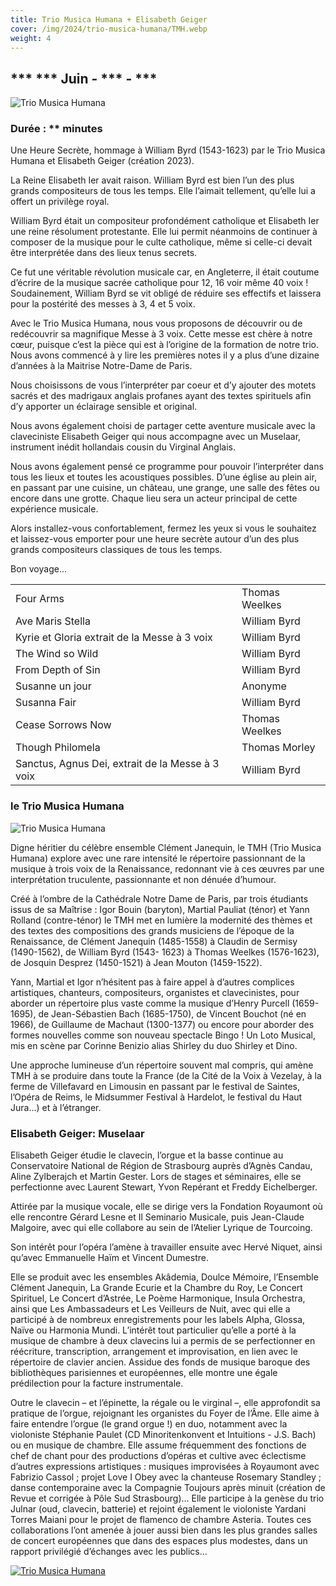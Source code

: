 ```yaml
---
title: Trio Musica Humana + Elisabeth Geiger
cover: /img/2024/trio-musica-humana/TMH.webp
weight: 4
---
```

## *** *** Juin - *** - ***

![Trio Musica Humana](/img/2024/trio-musica-humana/TMH.webp)


### Durée : ** minutes

Une Heure Secrète, hommage à William Byrd (1543-1623) par le Trio Musica Humana et Elisabeth Geiger (création 2023). 

La Reine Elisabeth Ier avait raison. William Byrd est bien l’un des plus grands compositeurs de tous les temps. Elle l’aimait tellement, qu’elle lui a offert un privilège royal. 

William Byrd était un compositeur profondément catholique et Elisabeth Ier une reine résolument protestante. Elle lui permit néanmoins de continuer à composer de la musique pour le culte catholique, même si celle-ci devait être interprétée dans des lieux tenus secrets.

Ce fut une véritable révolution musicale car, en Angleterre, il était coutume d’écrire de la musique sacrée catholique pour 12, 16 voir même 40 voix ! Soudainement, William Byrd se vit obligé de réduire ses effectifs et laissera pour la postérité des messes à 3, 4 et 5 voix. 

Avec le Trio Musica Humana, nous vous proposons de découvrir ou de redécouvrir sa magnifique Messe à 3 voix. Cette messe est chère à notre cœur, puisque c’est la pièce qui est à l’origine de la formation de notre trio. Nous avons commencé à y lire les premières notes il y a plus d’une dizaine d’années à la Maitrise Notre-Dame de Paris.

Nous choisissons de vous l’interpréter par coeur et d’y ajouter des motets sacrés et des madrigaux anglais profanes ayant des textes spirituels afin d’y apporter un éclairage sensible et original. 

Nous avons également choisi de partager cette aventure musicale avec la claveciniste Elisabeth Geiger qui nous accompagne avec un Muselaar, instrument inédit hollandais cousin du Virginal Anglais. 

Nous avons également pensé ce programme pour pouvoir l’interpréter dans tous les lieux et toutes les acoustiques possibles. D’une église au plein air, en passant par une cuisine, un château, une grange, une salle des fêtes ou encore dans une grotte. Chaque lieu sera un acteur principal de cette expérience musicale.

Alors installez-vous confortablement, fermez les yeux si vous le souhaitez et laissez-vous emporter pour une heure secrète autour d’un des plus grands compositeurs classiques de tous les temps.

Bon voyage...

|                                                  |                |
|:-------------------------------------------------|:---------------|
| Four Arms                                        | Thomas Weelkes |
| Ave Maris Stella                                 | William Byrd   |
| Kyrie et Gloria extrait de la Messe à 3 voix     | William Byrd   |
| The Wind so Wild                                 | William Byrd   |
| From Depth of Sin                                | William Byrd   |
| Susanne un jour                                  | Anonyme        |
| Susanna Fair                                     | William Byrd   |
| Cease Sorrows Now                                | Thomas Weelkes |
| Though Philomela                                 | Thomas Morley  |
| Sanctus, Agnus Dei, extrait de la Messe à 3 voix | William Byrd   |


### le Trio Musica Humana

![Trio Musica Humana](/img/2024/trio-musica-humana/TMH.jpg)

Digne héritier du célèbre ensemble Clément Janequin, le TMH (Trio Musica Humana) explore avec une rare intensité le répertoire passionnant de la musique à trois voix de la Renaissance, redonnant vie à ces œuvres par une interprétation truculente, passionnante et non dénuée d’humour.

Créé à l’ombre de la Cathédrale Notre Dame de Paris, par trois étudiants issus de sa Maîtrise : Igor Bouin (baryton), Martial Pauliat (ténor) et Yann Rolland (contre-ténor) le TMH met en lumière la modernité des thèmes et des textes des compositions des grands musiciens de l’époque de la Renaissance, de Clément Janequin (1485-1558) à Claudin de Sermisy (1490-1562), de William Byrd (1543- 1623) à Thomas Weelkes (1576-1623), de Josquin Desprez (1450-1521) à Jean Mouton (1459-1522).

Yann, Martial et Igor n’hésitent pas à faire appel à d’autres complices artistiques, chanteurs, compositeurs, organistes et clavecinistes, pour aborder un répertoire plus vaste comme la musique d’Henry Purcell (1659-1695), de Jean-Sébastien Bach (1685-1750), de Vincent Bouchot (né en 1966), de Guillaume de Machaut (1300-1377) ou encore pour aborder des formes nouvelles comme son nouveau spectacle Bingo ! Un Loto Musical, mis en scène par Corinne Benizio alias Shirley du duo Shirley et Dino.

Une approche lumineuse d’un répertoire souvent mal compris, qui amène TMH à se produire dans toute la France (de la Cité de la Voix à Vezelay, à la ferme de Villefavard en Limousin en passant par le festival de Saintes, l’Opéra de Reims, le Midsummer Festival à Hardelot, le festival du Haut Jura...) et à l’étranger.

### Elisabeth Geiger: Muselaar

Elisabeth Geiger étudie le clavecin, l’orgue et la basse continue au Conservatoire National de Région de Strasbourg auprès d’Agnès Candau, Aline Zylberajch et Martin Gester. Lors de stages et séminaires, elle se perfectionne avec Laurent Stewart, Yvon Repérant et Freddy Eichelberger.

Attirée par la musique vocale, elle se dirige vers la Fondation Royaumont où elle rencontre Gérard Lesne et Il Seminario Musicale, puis Jean-Claude Malgoire, avec qui elle collabore au sein de l’Atelier Lyrique de Tourcoing.

Son intérêt pour l’opéra l’amène à travailler ensuite avec Hervé Niquet, ainsi qu’avec Emmanuelle Haïm et Vincent Dumestre.

Elle se produit avec les ensembles Akâdemia, Doulce Mémoire, l’Ensemble Clément Janequin, La Grande Ecurie et la Chambre du Roy, Le Concert Spirituel, Le Concert d’Astrée, Le Poème Harmonique, Insula Orchestra, ainsi que Les Ambassadeurs et Les Veilleurs de Nuit, avec qui elle a participé à de nombreux enregistrements pour les labels Alpha, Glossa, Naïve ou Harmonia Mundi. L’intérêt tout particulier qu’elle a porté à la musique de chambre à deux clavecins lui a permis de se perfectionner en réécriture, transcription, arrangement et improvisation, en lien avec le répertoire de clavier ancien. Assidue des fonds de musique baroque des bibliothèques parisiennes et européennes, elle montre une égale prédilection pour la facture instrumentale.

Outre le clavecin – et l’épinette, la régale ou le virginal –, elle approfondit sa pratique de l’orgue, rejoignant les organistes du Foyer de l’Âme. Elle aime à faire entendre l’orgue (le grand orgue !) en duo, notamment avec la violoniste Stéphanie Paulet (CD Minoritenkonvent et Intuitions - J.S. Bach) ou en musique de chambre. Elle assume fréquemment des fonctions de chef de chant pour des productions d’opéras et cultive avec éclectisme d’autres expressions artistiques : musiques improvisées à Royaumont avec Fabrizio Cassol ; projet Love I Obey avec la chanteuse Rosemary Standley ; danse contemporaine avec la Compagnie Toujours après minuit (création de Revue et corrigée à Pôle Sud Strasbourg)… Elle participe à la genèse du trio Julnar (oud, clavecin, batterie) et rejoint également le violoniste Yardani Torres Maiani pour le projet de flamenco de chambre Asteria. Toutes ces collaborations l’ont amenée à jouer aussi bien dans les plus grandes salles de concert européennes que dans des espaces plus modestes, dans un rapport privilégié d’échanges avec les publics...

[![Trio Musica Humana](https://img.youtube.com/vi/2S3fZWaBtQo/0.jpg)](https://www.youtube.com/watch?v=2S3fZWaBtQo "Trio Musica Humana")